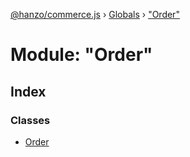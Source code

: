 [@hanzo/commerce.js](../README.md) › [Globals](../globals.md) › ["Order"](_order_.md)

# Module: "Order"

## Index

### Classes

* [Order](../classes/_order_.order.md)

